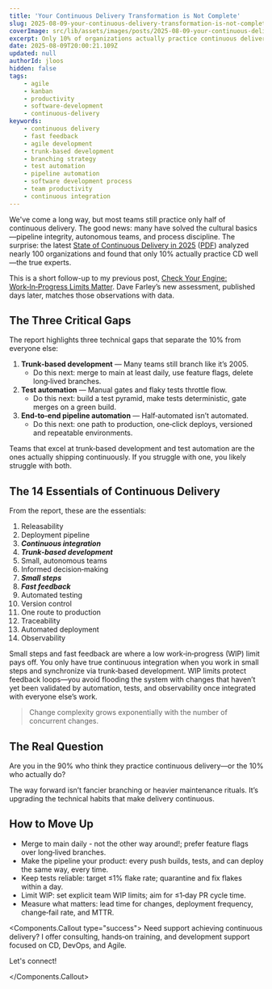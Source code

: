 ```yaml
---
title: 'Your Continuous Delivery Transformation is Not Complete'
slug: 2025-08-09-your-continuous-delivery-transformation-is-not-complete
coverImage: src/lib/assets/images/posts/2025-08-09-your-continuous-delivery-transformation-is-not-complete/cover.png
excerpt: Only 10% of organizations actually practice continuous delivery well—are you one of them?
date: 2025-08-09T20:00:21.109Z
updated: null
authorId: jloos
hidden: false
tags:
    - agile
    - kanban
    - productivity
    - software-development
    - continuous-delivery
keywords:
    - continuous delivery
    - fast feedback
    - agile development
    - trunk-based development
    - branching strategy
    - test automation
    - pipeline automation
    - software development process
    - team productivity
    - continuous integration
---
```


<script>
    import { authors } from '$lib/data/authors';
    import Author from '$lib/components/molecules/Author.svelte';
    const jloos = authors.jloos;
</script>

We've come a long way, but most teams still practice only half of continuous delivery. The good
news: many have solved the cultural basics—pipeline integrity, autonomous teams, and process
discipline. The surprise: the latest
[State of Continuous Delivery in 2025](https://continuous-delivery.co.uk/cd-assessment/index)
([PDF](https://continuous-delivery.co.uk/downloads/The%20State%20of%20CD%202025.pdf)) analyzed
nearly 100 organizations and found that only 10% actually practice CD well—the true experts.

This is a short follow-up to my previous post,
[Check Your Engine: Work‑In‑Progress Limits Matter](/2025-07-26-check-engine-work-progress-limit-matters).
Dave Farley’s new assessment, published days later, matches those observations with data.

## The Three Critical Gaps

The report highlights three technical gaps that separate the 10% from everyone else:

1. **Trunk‑based development** — Many teams still branch like it’s 2005.
    - Do this next: merge to main at least daily, use feature flags, delete long‑lived branches.
2. **Test automation** — Manual gates and flaky tests throttle flow.
    - Do this next: build a test pyramid, make tests deterministic, gate merges on a green build.
3. **End‑to‑end pipeline automation** — Half‑automated isn’t automated.
    - Do this next: one path to production, one‑click deploys, versioned and repeatable
      environments.

Teams that excel at trunk‑based development and test automation are the ones actually shipping
continuously. If you struggle with one, you likely struggle with both.

## The 14 Essentials of Continuous Delivery

From the report, these are the essentials:

1. Releasability
2. Deployment pipeline
3. _**Continuous integration**_
4. _**Trunk‑based development**_
5. Small, autonomous teams
6. Informed decision‑making
7. _**Small steps**_
8. _**Fast feedback**_
9. Automated testing
10. Version control
11. One route to production
12. Traceability
13. Automated deployment
14. Observability

Small steps and fast feedback are where a low work‑in‑progress (WIP) limit pays off. You only have
true continuous integration when you work in small steps and synchronize via trunk‑based
development. WIP limits protect feedback loops—you avoid flooding the system with changes that
haven’t yet been validated by automation, tests, and observability once integrated with everyone
else’s work.

> Change complexity grows exponentially with the number of concurrent changes.

## The Real Question

Are you in the 90% who think they practice continuous delivery—or the 10% who actually do?

The way forward isn’t fancier branching or heavier maintenance rituals. It’s upgrading the technical
habits that make delivery continuous.

## How to Move Up

- Merge to main daily - not the other way around!; prefer feature flags over long‑lived branches.
- Make the pipeline your product: every push builds, tests, and can deploy the same way, every time.
- Keep tests reliable: target ≤1% flake rate; quarantine and fix flakes within a day.
- Limit WIP: set explicit team WIP limits; aim for ≤1‑day PR cycle time.
- Measure what matters: lead time for changes, deployment frequency, change‑fail rate, and MTTR.

<Components.Callout type="success"> Need support achieving continuous delivery? I offer consulting,
hands‑on training, and development support focused on CD, DevOps, and Agile.

Let's connect!

<Author author={jloos} />

</Components.Callout>
